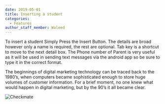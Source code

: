 ```yaml
---
date: 2019-05-01
title: Inserting a student
categories:
  - Features
author_staff_member: Waleed
---
```


To insert a student Simply Press the Insert Button. The details are broad however only a name is required, the rest are optional. Tab key is a shortcut to move to the next detail box. The Phone number of Parent is very useful as it will be used in sending text messages via the android app so be sure to type it in the correct format.

The beginnings of digital marketing technology can be traced back to the 1980’s, when computers became sophisticated enough to store huge volumes of customer information. For a brief moment, no one knew what would happen in digital marketing, but by the 90’s it all became clear.

![Checkmate](https://esms.github.io/ESMS/images/insert.PNG)
